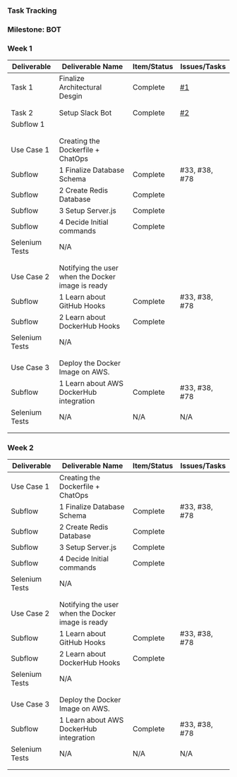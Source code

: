 ### Task Tracking

### Milestone: BOT

### Week 1 

| Deliverable   | Deliverable Name |Item/Status   |  Issues/Tasks
| ------------- | ------------- | ------------  |  ------------
| Task 1    | Finalize Architectural Desgin |   Complete       | [#1](/../../issues/1)
| | |     |
| | |     |
| Task 2| Setup Slack Bot | Complete    | [#2](/../../issues/2)
| Subflow 1| |     |
| | |     |
| | |     |
| Use Case  1    | Creating the Dockerfile + ChatOps       |   &nbsp;| &nbsp;
| Subflow      | 1  Finalize Database Schema       | Complete|  #33, #38, #78
| Subflow      | 2  Create Redis Database         | Complete |   &nbsp;
| Subflow      | 3  Setup Server.js         |  Complete|  
| Subflow      | 4  Decide Initial commands     | Complete| 
| Selenium Tests| N/A | &nbsp;  |  &nbsp;
| | |     |
| | |     |
| Use Case  2    |  Notifying the user when the Docker image is ready     |  | &nbsp;
| Subflow      | 1  Learn about GitHub Hooks       |  Complete |  #33, #38, #78
| Subflow      | 2  Learn about DockerHub Hooks        | Complete |  
| Selenium Tests| N/A  |&nbsp;| &nbsp;
| | |     |
| | |     |
| Use Case  3    | Deploy the Docker Image on AWS.      |  | &nbsp;
| Subflow      | 1 Learn about AWS DockerHub integration         | Complete  |  #33, #38, #78
| Selenium Tests| N/A | N/A | N/A 
| | |     |
| | |     |

### Week 2 

| Deliverable   | Deliverable Name |Item/Status   |  Issues/Tasks
| ------------- | ------------- | ------------  |  ------------
| Use Case  1    | Creating the Dockerfile + ChatOps       |   &nbsp;| &nbsp;
| Subflow      | 1  Finalize Database Schema       | Complete|  #33, #38, #78
| Subflow      | 2  Create Redis Database         | Complete |   &nbsp;
| Subflow      | 3  Setup Server.js         |  Complete|  
| Subflow      | 4  Decide Initial commands     | Complete| 
| Selenium Tests| N/A | &nbsp;  |  &nbsp;
| | |     |
| | |     |
| Use Case  2    |  Notifying the user when the Docker image is ready     |  | &nbsp;
| Subflow      | 1  Learn about GitHub Hooks       |  Complete |  #33, #38, #78
| Subflow      | 2  Learn about DockerHub Hooks        | Complete |  
| Selenium Tests| N/A  |&nbsp;| &nbsp;
| | |     |
| | |     |
| Use Case  3    | Deploy the Docker Image on AWS.      |  | &nbsp;
| Subflow      | 1 Learn about AWS DockerHub integration         | Complete  |  #33, #38, #78
| Selenium Tests| N/A | N/A | N/A 
| | |     |
| | |     |
